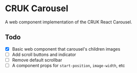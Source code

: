 # CRUK Carousel

A web component implementation of the CRUK React Carousel.

## Todo

- [x] Basic web component that carousel's children images
- [ ] Add scroll buttons and indicator
- [ ] Remove default scrollbar 
- [ ] A component props for `start-position`, `image-width`, etc 
